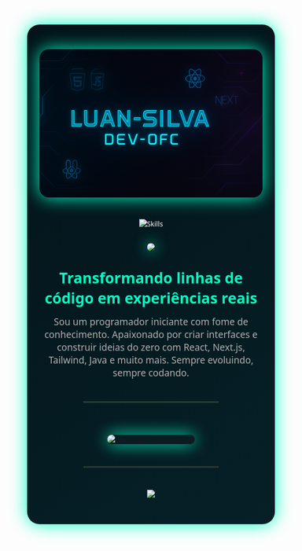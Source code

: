 <div align="center" style="background: linear-gradient(145deg, #031319, #062027); padding: 50px 25px; border-radius: 25px; color: white; font-family: 'Segoe UI', sans-serif; max-width: 950px; margin: auto; box-shadow: 0 0 35px #00ffc3; transition: all 0.3s ease-in-out;">

  <img src="https://github.com/luan-Silva-Dev-0fc/luan-Silva-Dev-0fc/blob/main/banner.png?raw=true" alt="Banner" style="margin-bottom: 40px; border-radius: 20px; box-shadow: 0 0 35px #00ffc3;" />

  <div style="margin-bottom: 30px;">
    <img src="https://skillicons.dev/icons?i=html,css,js,react,nextjs,php,python,java&theme=light&perline=8" alt="Skills" />
  </div>

  <img src="https://raw.githubusercontent.com/luan-Silva-Dev-0fc/luan-Silva-Dev-0fc/main/mini-game.gif" width="320" style="border-radius: 22px; box-shadow: 0 0 28px #00ffc3;" />

  <h2 style="font-size: 30px; margin: 30px 0 15px; color: #00ffc3;">Transformando linhas de código em experiências reais</h2>

  <p style="font-size: 19px; color: #B0B0B0; max-width: 720px; margin: auto;">
    Sou um programador iniciante com fome de conhecimento. Apaixonado por criar interfaces e construir ideias do zero com React, Next.js, Tailwind, Java e muito mais. Sempre evoluindo, sempre codando.
  </p>

  <hr style="border: 1px solid #3A5040; width: 60%; margin: 45px auto;" />

  <a href="https://github.com/luan-Silva-Dev-0fc" target="_blank">
    <img src="https://github-readme-stats.vercel.app/api/top-langs/?username=luan-Silva-Dev-0fc&langs_count=10&layout=compact&theme=dark&title_color=00ffc3&text_color=B0B0B0&bg_color=031319&border_color=00ffc3&card_width=500&border_radius=15&hide_title=true" alt="Linguagens mais usadas" style="margin-top: 20px; border-radius: 18px; box-shadow: 0 0 32px #00ffc3;" />
  </a>

  <hr style="border: 1px solid #3A5040; width: 60%; margin: 45px auto;" />

  <img src="https://readme-typing-svg.herokuapp.com?font=Fira+Code&weight=500&size=22&pause=1000&color=00FFC3&center=true&vCenter=true&width=460&lines=Codando+ideias...;Aprendendo+todo+dia...;Construindo+meu+futuro+em+bytes." />

</div>
